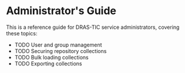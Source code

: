 # Administrator's Guide

This is a reference guide for DRAS-TIC service administrators, covering these topics:

* TODO User and group management
* TODO Securing repository collections
* TODO Bulk loading collections
* TODO Exporting collections
